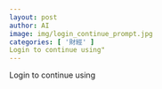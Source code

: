 ```yaml
---
layout: post
author: AI
image: img/login_continue_prompt.jpg
categories: [ '財經' ]
Login to continue using"
---
```

Login to continue using